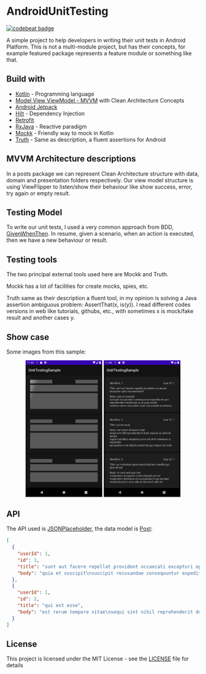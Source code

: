# AndroidUnitTesting
[![codebeat badge](https://codebeat.co/badges/45113114-4e8b-473d-a6bb-f2473d62b49f)](https://codebeat.co/projects/github-com-brunogabriel-androidunittesting-main)

A simple project to help developers in writing their unit tests in Android Platform. This is not a multi-module project, but has their concepts, for example featured package represents a feature module or something like that.

## Build with

* [Kotlin](https://kotlinlang.org/) - Programming language
* [Model View ViewModel - MVVM](https://en.wikipedia.org/wiki/Model%E2%80%93view%E2%80%93viewmodel) with Clean Architecture Concepts
* [Android Jetpack](https://developer.android.com/jetpack/?gclid=CjwKCAiA0svwBRBhEiwAHqKjFmred6a9m5PIr1ndfJOBeHecGRWmLeuAaMNuYGxpsFrCH5-dkI2cghoCGUwQAvD_Bw)
* [Hilt](https://developer.android.com/training/dependency-injection/hilt-android) - Dependency Injection
* [Retrofit](https://square.github.io/retrofit/)
* [RxJava](https://github.com/ReactiveX/RxJava) - Reactive paradigm
* [Mockk](https://mockk.io/) - Friendly way to mock in Kotlin
* [Truth](https://truth.dev/) - Same as description, a fluent assertions for Android

## MVVM Architecture descriptions

In a posts package we can represent Clean Architecture structure with data, domain and presentation folders respectively. Our view model structure is using ViewFlipper to listen/show their behaviour like show success, error, try again or empty result.

## Testing Model

To write our unit tests, I used a very common approach from BDD, [GivenWhenThen](https://martinfowler.com/bliki/GivenWhenThen.html). In resume, given a scenario, when an action is executed, then we have a new behaviour or result.

## Testing tools

The two principal external tools used here are Mockk and Truth.

Mockk has a lot of facilities for create mocks, spies, etc.

Truth same as their description a fluent tool, in my opinion is solving a Java assertion ambiguous problem: AssertThat(x, is(y)). I read different codes versions in web like tutorials, githubs, etc., with sometimes x is mock/fake result and another cases y.

## Show case

Some images from this sample:

<p align=center>
    <img src="showcase/loading.png" width=200>
    <img src="showcase/success.png" width=200>
</p>


## API

The API used is [JSONPlaceholder](https://jsonplaceholder.typicode.com/), the data model is [Post](https://jsonplaceholder.typicode.com/posts):
```json
[
  {
    "userId": 1,
    "id": 1,
    "title": "sunt aut facere repellat provident occaecati excepturi optio reprehenderit",
    "body": "quia et suscipit\nsuscipit recusandae consequuntur expedita et cum\nreprehenderit molestiae ut ut quas totam\nnostrum rerum est autem sunt rem eveniet architecto"
  },
  {
    "userId": 1,
    "id": 2,
    "title": "qui est esse",
    "body": "est rerum tempore vitae\nsequi sint nihil reprehenderit dolor beatae ea dolores neque\nfugiat blanditiis voluptate porro vel nihil molestiae ut reiciendis\nqui aperiam non debitis possimus qui neque nisi nulla"
  }
]
```

## License

This project is licensed under the MIT License - see the [LICENSE](LICENSE) file for details